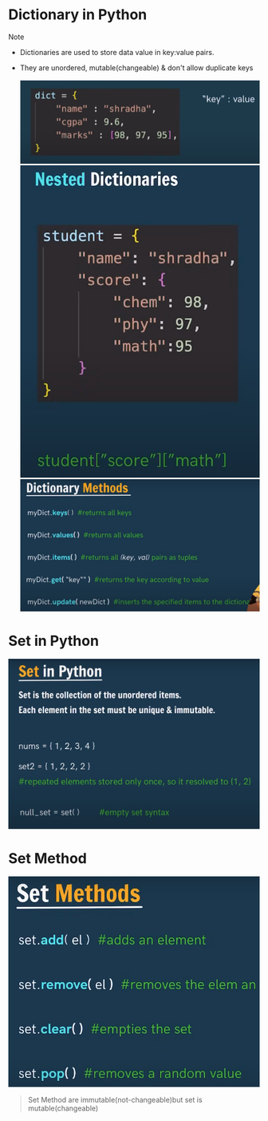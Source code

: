 # Dictionary in Python
>[!NOTE]
> - Dictionaries are used to store data value in key:value pairs. <br> 
> * They are unordered, mutable(changeable) & don't allow duplicate keys <br> <br>
![Syntax](image.png) <br>
![Nested](image-1.png) <br>
![Methods](image-2.png) <br>

# Set in Python
![Set](image-3.png) <br>

# Set Method
![Set Method](image-4.png)
> Set Method are immutable(not-changeable)but set is mutable(changeable)

